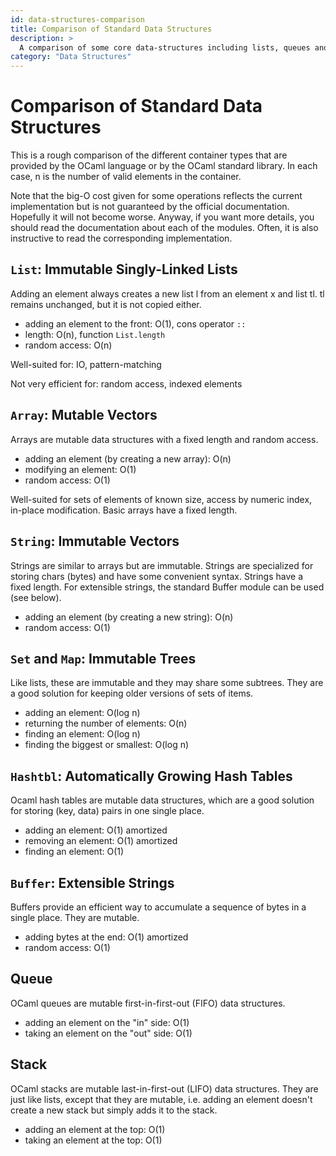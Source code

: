 ```yaml
---
id: data-structures-comparison
title: Comparison of Standard Data Structures
description: >
  A comparison of some core data-structures including lists, queues and arrays
category: "Data Structures"
---
```


# Comparison of Standard Data Structures

This is a rough comparison of the different container types that are
provided by the OCaml language or by the OCaml standard library. In each
case, n is the number of valid elements in the container.

Note that the big-O cost given for some operations reflects the current
implementation but is not guaranteed by the official documentation.
Hopefully it will not become worse. Anyway, if you want more details,
you should read the documentation about each of the modules. Often, it
is also instructive to read the corresponding implementation.

## `List`: Immutable Singly-Linked Lists
Adding an element always creates a new list l from an element x and list
tl. tl remains unchanged, but it is not copied either.

* adding an element to the front: O(1), cons operator `::`
* length: O(n), function `List.length`
* random access: O(n)

Well-suited for: IO, pattern-matching

Not very efficient for: random access, indexed elements

## `Array`: Mutable Vectors
Arrays are mutable data structures with a fixed length and random access.

* adding an element (by creating a new array): O(n)
* modifying an element: O(1)
* random access: O(1)

Well-suited for sets of elements of known size, access by numeric index,
in-place modification. Basic arrays have a fixed length.

## `String`: Immutable Vectors
Strings are similar to arrays but are immutable. Strings are
specialized for storing chars (bytes) and have some convenient syntax.
Strings have a fixed length. For extensible strings, the standard Buffer
module can be used (see below).

* adding an element (by creating a new string): O(n)
* random access: O(1)

## `Set` and `Map`: Immutable Trees
Like lists, these are immutable and they may share some subtrees. They
are a good solution for keeping older versions of sets of items.

* adding an element: O(log n)
* returning the number of elements: O(n)
* finding an element: O(log n)
* finding the biggest or smallest: O(log n)

## `Hashtbl`: Automatically Growing Hash Tables
Ocaml hash tables are mutable data structures, which are a good solution
for storing (key, data) pairs in one single place.

* adding an element: O(1) amortized
* removing an element: O(1) amortized
* finding an element: O(1)

## `Buffer`: Extensible Strings
Buffers provide an efficient way to accumulate a sequence of bytes in a
single place. They are mutable.

* adding bytes at the end: O(1) amortized
* random access: O(1)

## Queue
OCaml queues are mutable first-in-first-out (FIFO) data structures.

* adding an element on the "in" side: O(1)
* taking an element on the "out" side: O(1)

## Stack
OCaml stacks are mutable last-in-first-out (LIFO) data structures. They
are just like lists, except that they are mutable, i.e. adding an
element doesn't create a new stack but simply adds it to the stack.

* adding an element at the top: O(1)
* taking an element at the top: O(1)
